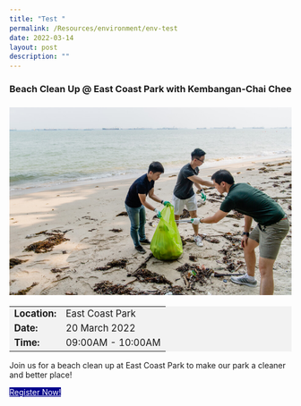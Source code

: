 ```yaml
---
title: "Test "
permalink: /Resources/environment/env-test
date: 2022-03-14
layout: post
description: ""
---
```

### Beach Clean Up @ East Coast Park with Kembangan-Chai Chee
### 

<img src="/images/beachcleanup1.jpg">

<div src="/images/Beach%20Cleanup%20Sample.jpg"><center></center></div>

<div style="background-color:#f2f2f2; font-size:120%"><table>
<tbody>
<tr>
 <td><b>Location:</b></td><td>East Coast Park</td>
</tr>
<tr>
 <td><b>Date:</b> </td><td>20 March 2022</td>
</tr>
<tr>
	<td> <b>Time:</b> </td><td> 09:00AM - 10:00AM</td>
</tr>
</tbody>
</table>
	</div>

Join us for a beach clean up at East Coast Park to make our park a cleaner and better place!

<a class="bp-button is-uppercase search-button" style="background-color:darkblue; color:white" href="form.gov.sg"> Register Now! </a>